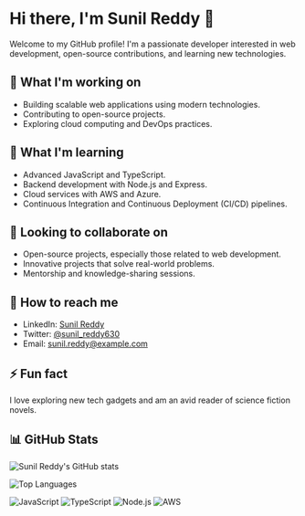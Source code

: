 # Hi there, I'm Sunil Reddy 👋

Welcome to my GitHub profile! I'm a passionate developer interested in web development, open-source contributions, and learning new technologies.

## 🔭 What I'm working on

- Building scalable web applications using modern technologies.
- Contributing to open-source projects.
- Exploring cloud computing and DevOps practices.

## 🌱 What I'm learning

- Advanced JavaScript and TypeScript.
- Backend development with Node.js and Express.
- Cloud services with AWS and Azure.
- Continuous Integration and Continuous Deployment (CI/CD) pipelines.

## 👯 Looking to collaborate on

- Open-source projects, especially those related to web development.
- Innovative projects that solve real-world problems.
- Mentorship and knowledge-sharing sessions.

## 🤔 How to reach me

- LinkedIn: [Sunil Reddy](https://www.linkedin.com/in/sunil-reddy-630/)
- Twitter: [@sunil_reddy630](https://twitter.com/sunil_reddy630)
- Email: sunil.reddy@example.com

## ⚡ Fun fact

I love exploring new tech gadgets and am an avid reader of science fiction novels.

## 📊 GitHub Stats

![Sunil Reddy's GitHub stats](https://github-readme-stats.vercel.app/api?username=sunil-reddy-630&show_icons=true&theme=radical)

![Top Languages](https://github-readme-stats.vercel.app/api/top-langs/?username=sunil-reddy-630&layout=compact&theme=radical)

<!-- Add badges -->
![JavaScript](https://img.shields.io/badge/-JavaScript-F7DF1E?style=flat&logo=javascript&logoColor=black)
![TypeScript](https://img.shields.io/badge/-TypeScript-007ACC?style=flat&logo=typescript&logoColor=white)
![Node.js](https://img.shields.io/badge/-Node.js-339933?style=flat&logo=node.js&logoColor=white)
![AWS](https://img.shields.io/badge/-AWS-232F3E?style=flat&logo=amazon-aws&logoColor=white)
